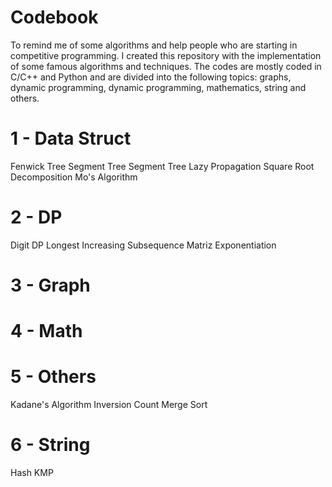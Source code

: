 # Codebook
To remind me of some algorithms and help people who are starting in competitive programming.
I created this repository with the implementation of some famous algorithms and techniques.
The codes are mostly coded in C/C++ and Python and are divided into the following topics: 
graphs, dynamic programming, dynamic programming, mathematics, string and others.

# 1 - Data Struct
Fenwick Tree
Segment Tree
Segment Tree Lazy Propagation
Square Root Decomposition
Mo's Algorithm

# 2 - DP
Digit DP
Longest Increasing Subsequence
Matriz Exponentiation

# 3 - Graph

# 4 - Math

# 5 - Others
Kadane's Algorithm
Inversion Count Merge Sort
# 6 - String
Hash
KMP